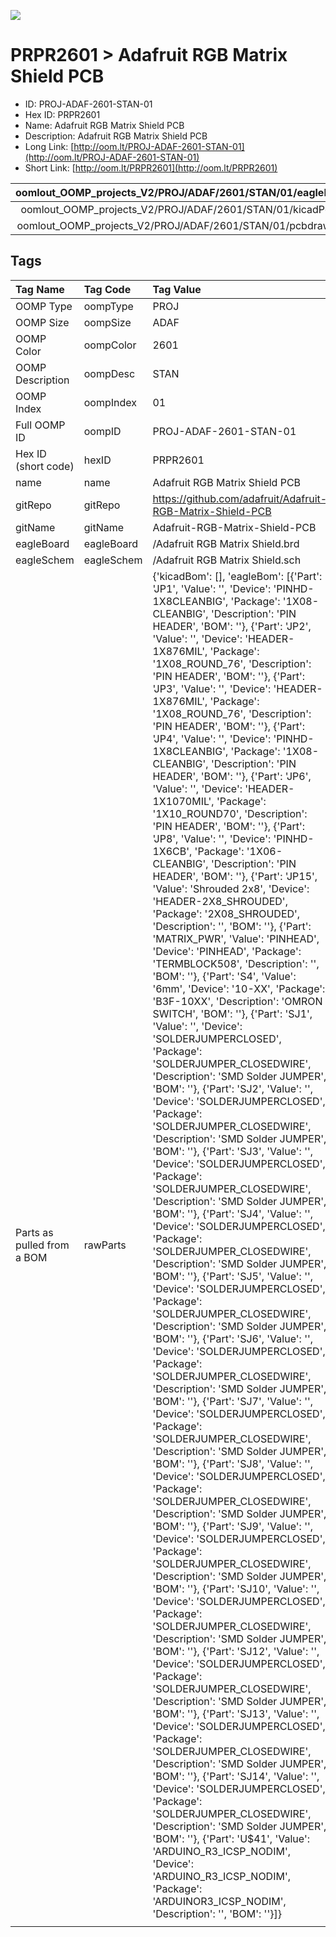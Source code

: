 


  
![][im]
# PRPR2601 > Adafruit RGB Matrix Shield PCB

- ID: PROJ-ADAF-2601-STAN-01
- Hex ID: PRPR2601
- Name: Adafruit RGB Matrix Shield PCB
- Description: Adafruit RGB Matrix Shield PCB
- Long Link: [http://oom.lt/PROJ-ADAF-2601-STAN-01](http://oom.lt/PROJ-ADAF-2601-STAN-01)
- Short Link: [http://oom.lt/PRPR2601](http://oom.lt/PRPR2601)
  

|oomlout_OOMP_projects_V2/PROJ/ADAF/2601/STAN/01/eagleImage.png|oomlout_OOMP_projects_V2/PROJ/ADAF/2601/STAN/01/eagleSchemImage.png|oomlout_OOMP_projects_V2/PROJ/ADAF/2601/STAN/01/kicadPcb3dFront.png|oomlout_OOMP_projects_V2/PROJ/ADAF/2601/STAN/01/kicadPcb3dBack.png|
| :---: | :---: | :---: | :---: |
|oomlout_OOMP_projects_V2/PROJ/ADAF/2601/STAN/01/kicadPcb3d.png|oomlout_OOMP_projects_V2/PROJ/ADAF/2601/STAN/01/bomBack.png|oomlout_OOMP_projects_V2/PROJ/ADAF/2601/STAN/01/bomFront.png|oomlout_OOMP_projects_V2/PROJ/ADAF/2601/STAN/01/pcbdraw.svg|
|oomlout_OOMP_projects_V2/PROJ/ADAF/2601/STAN/01/pcbdrawBack.svg||||

## Tags
  

|Tag Name|Tag Code|Tag Value|
| :--- | :--- | :--- |
|OOMP Type|oompType|PROJ|
|OOMP Size|oompSize|ADAF|
|OOMP Color|oompColor|2601|
|OOMP Description|oompDesc|STAN|
|OOMP Index|oompIndex|01|
|Full OOMP ID|oompID|PROJ-ADAF-2601-STAN-01|
|Hex ID (short code)|hexID|PRPR2601|
|name|name|Adafruit RGB Matrix Shield PCB|
|gitRepo|gitRepo|https://github.com/adafruit/Adafruit-RGB-Matrix-Shield-PCB|
|gitName|gitName|Adafruit-RGB-Matrix-Shield-PCB|
|eagleBoard|eagleBoard|/Adafruit RGB Matrix Shield.brd|
|eagleSchem|eagleSchem|/Adafruit RGB Matrix Shield.sch|
|Parts as pulled from a BOM|rawParts|{'kicadBom': [], 'eagleBom': [{'Part': 'JP1', 'Value': '', 'Device': 'PINHD-1X8CLEANBIG', 'Package': '1X08-CLEANBIG', 'Description': 'PIN HEADER', 'BOM': ''}, {'Part': 'JP2', 'Value': '', 'Device': 'HEADER-1X876MIL', 'Package': '1X08_ROUND_76', 'Description': 'PIN HEADER', 'BOM': ''}, {'Part': 'JP3', 'Value': '', 'Device': 'HEADER-1X876MIL', 'Package': '1X08_ROUND_76', 'Description': 'PIN HEADER', 'BOM': ''}, {'Part': 'JP4', 'Value': '', 'Device': 'PINHD-1X8CLEANBIG', 'Package': '1X08-CLEANBIG', 'Description': 'PIN HEADER', 'BOM': ''}, {'Part': 'JP6', 'Value': '', 'Device': 'HEADER-1X1070MIL', 'Package': '1X10_ROUND70', 'Description': 'PIN HEADER', 'BOM': ''}, {'Part': 'JP8', 'Value': '', 'Device': 'PINHD-1X6CB', 'Package': '1X06-CLEANBIG', 'Description': 'PIN HEADER', 'BOM': ''}, {'Part': 'JP15', 'Value': 'Shrouded 2x8', 'Device': 'HEADER-2X8_SHROUDED', 'Package': '2X08_SHROUDED', 'Description': '', 'BOM': ''}, {'Part': 'MATRIX_PWR', 'Value': 'PINHEAD', 'Device': 'PINHEAD', 'Package': 'TERMBLOCK508', 'Description': '', 'BOM': ''}, {'Part': 'S4', 'Value': '6mm', 'Device': '10-XX', 'Package': 'B3F-10XX', 'Description': 'OMRON SWITCH', 'BOM': ''}, {'Part': 'SJ1', 'Value': '', 'Device': 'SOLDERJUMPERCLOSED', 'Package': 'SOLDERJUMPER_CLOSEDWIRE', 'Description': 'SMD Solder JUMPER', 'BOM': ''}, {'Part': 'SJ2', 'Value': '', 'Device': 'SOLDERJUMPERCLOSED', 'Package': 'SOLDERJUMPER_CLOSEDWIRE', 'Description': 'SMD Solder JUMPER', 'BOM': ''}, {'Part': 'SJ3', 'Value': '', 'Device': 'SOLDERJUMPERCLOSED', 'Package': 'SOLDERJUMPER_CLOSEDWIRE', 'Description': 'SMD Solder JUMPER', 'BOM': ''}, {'Part': 'SJ4', 'Value': '', 'Device': 'SOLDERJUMPERCLOSED', 'Package': 'SOLDERJUMPER_CLOSEDWIRE', 'Description': 'SMD Solder JUMPER', 'BOM': ''}, {'Part': 'SJ5', 'Value': '', 'Device': 'SOLDERJUMPERCLOSED', 'Package': 'SOLDERJUMPER_CLOSEDWIRE', 'Description': 'SMD Solder JUMPER', 'BOM': ''}, {'Part': 'SJ6', 'Value': '', 'Device': 'SOLDERJUMPERCLOSED', 'Package': 'SOLDERJUMPER_CLOSEDWIRE', 'Description': 'SMD Solder JUMPER', 'BOM': ''}, {'Part': 'SJ7', 'Value': '', 'Device': 'SOLDERJUMPERCLOSED', 'Package': 'SOLDERJUMPER_CLOSEDWIRE', 'Description': 'SMD Solder JUMPER', 'BOM': ''}, {'Part': 'SJ8', 'Value': '', 'Device': 'SOLDERJUMPERCLOSED', 'Package': 'SOLDERJUMPER_CLOSEDWIRE', 'Description': 'SMD Solder JUMPER', 'BOM': ''}, {'Part': 'SJ9', 'Value': '', 'Device': 'SOLDERJUMPERCLOSED', 'Package': 'SOLDERJUMPER_CLOSEDWIRE', 'Description': 'SMD Solder JUMPER', 'BOM': ''}, {'Part': 'SJ10', 'Value': '', 'Device': 'SOLDERJUMPERCLOSED', 'Package': 'SOLDERJUMPER_CLOSEDWIRE', 'Description': 'SMD Solder JUMPER', 'BOM': ''}, {'Part': 'SJ12', 'Value': '', 'Device': 'SOLDERJUMPERCLOSED', 'Package': 'SOLDERJUMPER_CLOSEDWIRE', 'Description': 'SMD Solder JUMPER', 'BOM': ''}, {'Part': 'SJ13', 'Value': '', 'Device': 'SOLDERJUMPERCLOSED', 'Package': 'SOLDERJUMPER_CLOSEDWIRE', 'Description': 'SMD Solder JUMPER', 'BOM': ''}, {'Part': 'SJ14', 'Value': '', 'Device': 'SOLDERJUMPERCLOSED', 'Package': 'SOLDERJUMPER_CLOSEDWIRE', 'Description': 'SMD Solder JUMPER', 'BOM': ''}, {'Part': 'U$41', 'Value': 'ARDUINO_R3_ICSP_NODIM', 'Device': 'ARDUINO_R3_ICSP_NODIM', 'Package': 'ARDUINOR3_ICSP_NODIM', 'Description': '', 'BOM': ''}]}|
||||



[im]: PROJ/ADAF/2601/STAN/01/kicadPcb3d_450.png
